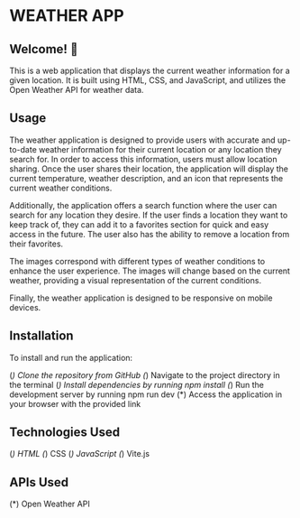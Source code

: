 #  WEATHER APP

## Welcome! 👋

This is a web application that displays the current weather information for a given location. It is built using HTML, CSS, and JavaScript, and utilizes the Open Weather API for weather data.

## Usage
The weather application is designed to provide users with accurate and up-to-date weather information for their current location or any location they search for. In order to access this information, users must allow location sharing. Once the user shares their location, the application will display the current temperature, weather description, and an icon that represents the current weather conditions.

Additionally, the application offers a search function where the user can search for any location they desire. If the user finds a location they want to keep track of, they can add it to a favorites section for quick and easy access in the future. The user also has the ability to remove a location from their favorites.

The images correspond with different types of weather conditions to enhance the user experience. The images will change based on the current weather, providing a visual representation of the current conditions.

Finally, the weather application is designed to be responsive on mobile devices.

## Installation
To install and run the application:

(*) Clone the repository from GitHub
(*) Navigate to the project directory in the terminal
(*) Install dependencies by running npm install
(*) Run the development server by running npm run dev
(*) Access the application in your browser with the provided link

## Technologies Used
(*) HTML
(*) CSS
(*) JavaScript
(*) Vite.js

## APIs Used
(*) Open Weather API



